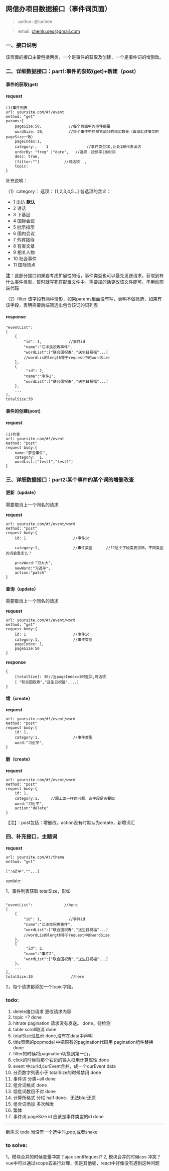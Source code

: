 ## 网信办项目数据接口（事件词页面）

>author: @luchen

>email: chenlu.seu@gmail.com


### 一、接口说明

该页面的接口主要包括两类，一个是事件的获取及创建，一个是事件词的增删改。

### 二、详细数据接口：part1:事件的获取(get)+新建（post）

#### **事件的获取(get)**

#### request
```
(1)事件列表
url: yoursite.com/#!/event
method: "get"
params:{
    pageSize:50,            //每个页面中的事件数量
    wordSize: 20,           //每个事件中的预览部分的词汇数量（跟词汇详情页的pageSize一致）
    pageIndex:1,
    category:,    1                 //事件类型ID,此处1即代表出访
    orderBy: "freq" |"date",   //选项：按频率|按时间
    desc: true,
    [filter:""]           //可选项  ,
    topic:        
}
```
补充说明：

（1）category：
选项： [1,2,3,4,5...]
各选项的含义：
- 1  出访          **默认**
- 2  讲话
- 3  下基层
- 4  国际会议
- 5  批示指示
- 6  国内会议
- 7  外宾接待
- 8  有害文章
- 9  相关人物
- 10 社会事件
- 11 国际热点



**注**：这部分接口如果要考虑扩展性的话，事件类型也可以最先发送请求，获取到有什么事件类型，暂时就写死在配置文件中，需要加的话更改该文件即可。不用动前端代码

（2）filter
该字段有两种情形，如果params里面没有写，表明不做筛选，如果有该字段，表明需要后端筛选出包含该词的词列表

#### response

```
"eventList":
[
    {
        "id": 1,            //事件id
        "name":"江泽民祝寿事件",
        "wordList":["联合国祝寿","送生日祝福"...]      
        //wordLis的length等于request中的wordSize
    },
    {
         "id": 2,           
        "name":"事件2",
        "wordList":["联合国祝寿","送生日祝福"...]
    },
    ...
],
totalSize:30

```



#### **事件的创建(post)**

#### request
```
(1)列表
url: yoursite.com/#!/event
method: "post"
request body:{
    name:"梦雪事件",
    category:  1,
    wordList:["test1","test2"]  
}
```


### 三、详细数据接口：part2:某个事件的某个词的增删改查

#### 更新（update）


需要取消上一个同名的请求

**request**

```
url: yoursite.com/#!/event/word
method: "post"
request body:{
    id: 1                     //事件id

    category:1,               //事件类型      //??这个字段需要加吗，不同类型的词会重复么？

    prevWord:"习大大",
    newWord:"习近平", 
    action:"patch"  
}
```


#### 查询（update）


需要取消上一个同名的请求

**request**

```
url: yoursite.com/#!/event/word
method: "get"
request body:{
    id: 1                     //事件id
    category:1,               //事件类型    
    pageIndex: 1, 
    pageSize:50
}
```

**response**

```
{
    [totalSize]: 30//当pageIndex=1时返回,可选项
    [ "联合国祝寿","送生日祝福",...]
}
```

#### 增（create）

**request**

```
url: yoursite.com/#!/event/word
method: "post"
request body:{
    id: 1,
    category:1,               //事件类型
    word:"习近平",    
}
```

#### 删（create）

**request**

```
url: yoursite.com/#!/event/word
method: "post"
request body:{
    id: 1,
    category:1,     //跟上面一样的问题，该字段是否要加           
    word:"习近平",  
    action:"delete"
}
```

【注】：post包括：增删改，action没有时默认为create，新增词汇





### 四、补充接口，主题词

**request**

```
url: yoursite.com/#!/theme
method: "get"
```

```
["习近平",""...]
```



update:

1，事件列表获取 totalSize，形如
```

"eventList":              //here
[
    {
        "id": 1,            //事件id
        "name":"江泽民祝寿事件",
        "wordList":["联合国祝寿","送生日祝福"...]      
        //wordLis的length等于request中的wordSize
    },
    {
         "id": 2,           
        "name":"事件2",
        "wordList":["联合国祝寿","送生日祝福"...]
    },
    ...
],
totalSize:10                 //here

```

2，每个请求都添加一个topic字段。


### todo:

1. delete接口请求       更改请求内容
2. topic =?           done
3. hitrate pagination 请求没有发送。 done，待检测
4. table scroll取消       done
5. totalSize没显示           done,没有在data中声明
6. title页面的popmodal 中把原有的pagination代码用 pagination组件替换   done
7. filter的时候将pagination切换到第一页，
8. click的时候将那个右边的输入框用计算属性             done
9. event 中curId,curEvent合并，成一个curEvent data
10. 分页数字列表小于 totalSize的时候禁用   done      
11. 事件词 分类+all           done
12.  组合词格式               done
13.  低危词数目不对           done
14.  计算所格式 分栏          half done，无法blur还原
15.  组合词添加 多次触发
16.  繁体                     
17.  事件词 pageSize id 应该是事件类型的id   done

---

新需求
todo 当没有一个选中时,pop,或者shake


### to solve:
1，模块合并的时候变量冲突？ajax sentRequest?
2, 模块合并的时候css 冲突？vue中可以通过scope去进行处理，但是其他呢，react中好像没有遇到这种问题

